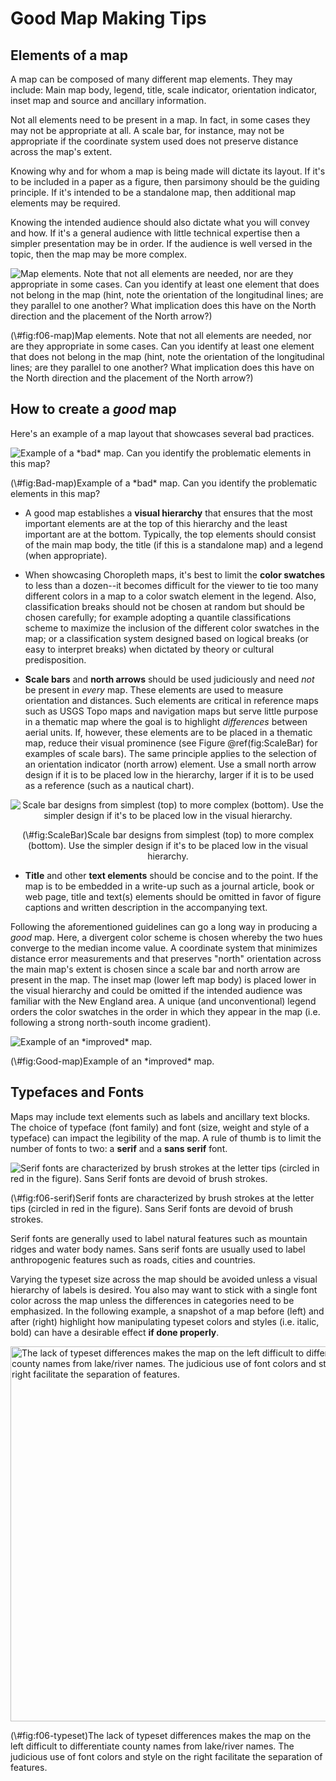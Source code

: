 
# Good Map Making Tips



## Elements of a map

A map can be composed of many different map elements. They may include: Main map body, legend, title, scale indicator, orientation indicator, inset map and source and ancillary information.

Not all elements need to be present in a map. In fact, in some cases they may not be appropriate at all. A scale bar, for instance, may not be appropriate if the coordinate system used does not preserve distance across the map's extent. 

Knowing why and for whom a map is being made will dictate its layout. If it's to be included in a paper as a figure, then parsimony should be the guiding principle. If it's intended to be a standalone map, then additional map elements may be required. 

Knowing the intended audience should also dictate what you will convey and how. If it's a general audience with little technical expertise then a simpler presentation may be in order. If the audience is well versed in the topic, then the map may be more complex. 

<div class="figure">
<img src="img/Map_elements.png" alt="Map elements. Note that not all elements are needed, nor are they appropriate in some cases. Can you identify at least one element that does not belong in the map (hint, note the orientation of the longitudinal lines; are they parallel to one another? What implication does this have on the North direction and the placement of the North arrow?)"  />
<p class="caption">(\#fig:f06-map)Map elements. Note that not all elements are needed, nor are they appropriate in some cases. Can you identify at least one element that does not belong in the map (hint, note the orientation of the longitudinal lines; are they parallel to one another? What implication does this have on the North direction and the placement of the North arrow?)</p>
</div>



## How to create a *good* map

Here's an example of a map layout that showcases several bad practices.

<div class="figure">
<img src="img/Bad_map.jpg" alt="Example of a *bad* map. Can you identify the problematic elements in this map? "  />
<p class="caption">(\#fig:Bad-map)Example of a *bad* map. Can you identify the problematic elements in this map? </p>
</div>

+ A good map establishes a **visual hierarchy** that ensures that the most important elements are at the top of this hierarchy and the least important are at the bottom. Typically, the top elements should consist of the main map body, the title (if this is a standalone map) and a legend (when appropriate).

+ When showcasing Choropleth maps, it's best to limit the **color swatches** to less than a dozen--it becomes difficult for the viewer to tie too many different colors in a map to a color swatch element in the legend. Also, classification breaks should not be chosen at random but should be chosen carefully; for example adopting a quantile classifications scheme to maximize the inclusion of the different color swatches in the map; or a classification system designed based on logical breaks (or easy to interpret breaks) when dictated by theory or cultural predisposition.

+ **Scale bars** and **north arrows** should be used judiciously and need *not* be present in *every* map. These elements are used to measure orientation and distances. Such elements are critical in reference maps such as USGS Topo maps and navigation maps but serve little purpose in a thematic map where the goal is to highlight *differences* between aerial units. If, however, these elements are to be placed in a thematic map, reduce their visual prominence (see Figure \@ref(fig:ScaleBar) for examples of scale bars). The same principle applies to the selection of an orientation indicator (north arrow) element. Use a small north arrow design if it is to be placed low in the hierarchy, larger if it is to be used as a reference (such as a nautical chart).


<div class="figure" style="text-align: center">
<img src="img/ScaleBar.svg" alt="Scale bar designs from simplest (top) to more complex (bottom). Use the simpler design if it's to be placed low in the visual hierarchy."  />
<p class="caption">(\#fig:ScaleBar)Scale bar designs from simplest (top) to more complex (bottom). Use the simpler design if it's to be placed low in the visual hierarchy.</p>
</div>

+ **Title** and other **text elements** should be concise and to the point. If the map is to be embedded in a write-up such as a journal article, book or web page, title and text(s) elements should be omitted in favor of figure captions and written description in the accompanying text.

Following the aforementioned guidelines can go a long way in producing a *good* map. Here, a divergent color scheme is chosen whereby the two hues converge to the median income value. A coordinate system that minimizes distance error measurements and that preserves "north" orientation across the main map's extent is chosen since a scale bar and north arrow are present in the map. The inset map (lower left map body) is placed lower in the visual hierarchy and could be omitted if the intended audience was familiar with the New England area. A unique (and unconventional) legend orders the color swatches in the order in which they appear in the map (i.e. following a strong north-south income gradient).


<div class="figure">
<img src="img/Good_map.jpg" alt="Example of an *improved* map."  />
<p class="caption">(\#fig:Good-map)Example of an *improved* map.</p>
</div>

## Typefaces and Fonts

Maps may include text elements such as labels and ancillary text blocks. The choice of typeface (font family) and font (size, weight and style of a typeface) can impact the legibility of the map. A rule of thumb is to limit the number of fonts to two: a **serif** and a **sans serif** font.

<div class="figure">
<img src="img/Fonts.svg" alt="Serif fonts are characterized by brush strokes at the letter tips (circled in red in the figure). Sans Serif fonts are devoid of brush strokes."  />
<p class="caption">(\#fig:f06-serif)Serif fonts are characterized by brush strokes at the letter tips (circled in red in the figure). Sans Serif fonts are devoid of brush strokes.</p>
</div>


Serif fonts are generally used to label natural features such as mountain ridges and water body names. Sans serif fonts are usually used to label anthropogenic features such as roads, cities and countries.

Varying the typeset size across the map should be avoided unless a visual hierarchy of labels is desired. You also may want to stick with a single font color across the map unless the differences in categories need to be emphasized. In the following example, a snapshot of a map before (left) and after (right) highlight how manipulating typeset colors and styles (i.e. italic, bold) can have a desirable effect **if done properly**.

<div class="figure">
<img src="img/labels.svg" alt="The lack of typeset differences makes the map on the left difficult to differentiate county names from lake/river names. The judicious use of font colors and style on the right facilitate the separation of features." width="600" />
<p class="caption">(\#fig:f06-typeset)The lack of typeset differences makes the map on the left difficult to differentiate county names from lake/river names. The judicious use of font colors and style on the right facilitate the separation of features.</p>
</div>
